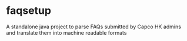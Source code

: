 # faqsetup
A standalone java project to parse FAQs submitted by Capco HK admins and translate them into machine readable formats
